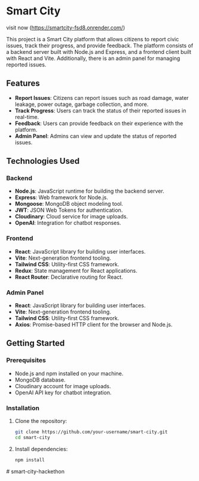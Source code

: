 # Smart City
visit now (https://smartcity-fsd8.onrender.com/)

This project is a Smart City platform that allows citizens to report civic issues, track their progress, and provide feedback. The platform consists of a backend server built with Node.js and Express, and a frontend client built with React and Vite. Additionally, there is an admin panel for managing reported issues.

## Features

- **Report Issues**: Citizens can report issues such as road damage, water leakage, power outage, garbage collection, and more.
- **Track Progress**: Users can track the status of their reported issues in real-time.
- **Feedback**: Users can provide feedback on their experience with the platform.
- **Admin Panel**: Admins can view and update the status of reported issues.

## Technologies Used

### Backend

- **Node.js**: JavaScript runtime for building the backend server.
- **Express**: Web framework for Node.js.
- **Mongoose**: MongoDB object modeling tool.
- **JWT**: JSON Web Tokens for authentication.
- **Cloudinary**: Cloud service for image uploads.
- **OpenAI**: Integration for chatbot responses.

### Frontend

- **React**: JavaScript library for building user interfaces.
- **Vite**: Next-generation frontend tooling.
- **Tailwind CSS**: Utility-first CSS framework.
- **Redux**: State management for React applications.
- **React Router**: Declarative routing for React.

### Admin Panel

- **React**: JavaScript library for building user interfaces.
- **Vite**: Next-generation frontend tooling.
- **Tailwind CSS**: Utility-first CSS framework.
- **Axios**: Promise-based HTTP client for the browser and Node.js.

## Getting Started

### Prerequisites

- Node.js and npm installed on your machine.
- MongoDB database.
- Cloudinary account for image uploads.
- OpenAI API key for chatbot integration.

### Installation

1. Clone the repository:

   ```bash
   git clone https://github.com/your-username/smart-city.git
   cd smart-city
   
2. Install dependencies:
    ```bash
    npm install  

#   s m a r t - c i t y - h a c k e t h o n  
 